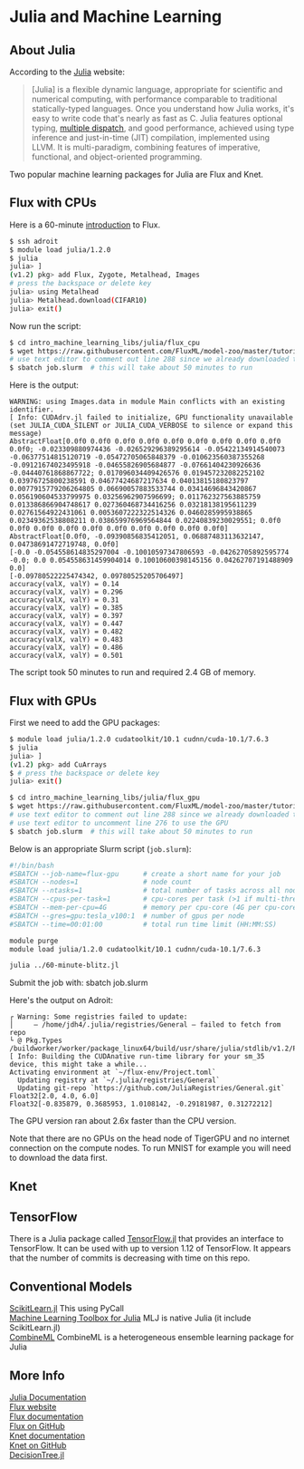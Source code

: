 # Julia and Machine Learning

## About Julia

According to the [Julia](https://docs.julialang.org/en/v1/) website:

> [Julia] is a flexible dynamic language, appropriate for scientific and numerical computing, with performance comparable to traditional statically-typed languages. Once you understand how Julia works, it's easy to write code that's nearly as fast as C. Julia features optional typing, [multiple dispatch](https://en.wikipedia.org/wiki/Multiple_dispatch), and good performance, achieved using type inference and just-in-time (JIT) compilation, implemented using LLVM. It is multi-paradigm, combining features of imperative, functional, and object-oriented programming.

Two popular machine learning packages for Julia are Flux and Knet.

## Flux with CPUs

Here is a 60-minute [introduction](https://github.com/FluxML/model-zoo/blob/master/tutorials/60-minute-blitz.jl) to Flux.

```bash
$ ssh adroit
$ module load julia/1.2.0
$ julia
julia> ]
(v1.2) pkg> add Flux, Zygote, Metalhead, Images
# press the backspace or delete key
julia> using Metalhead
julia> Metalhead.download(CIFAR10)
julia> exit()
```

Now run the script:

```bash
$ cd intro_machine_learning_libs/julia/flux_cpu
$ wget https://raw.githubusercontent.com/FluxML/model-zoo/master/tutorials/60-minute-blitz.jl
# use text editor to comment out line 288 since we already downloaded the images
$ sbatch job.slurm  # this will take about 50 minutes to run
```

Here is the output:

```
WARNING: using Images.data in module Main conflicts with an existing identifier.
[ Info: CUDAdrv.jl failed to initialize, GPU functionality unavailable (set JULIA_CUDA_SILENT or JULIA_CUDA_VERBOSE to silence or expand this message)
AbstractFloat[0.0f0 0.0f0 0.0f0 0.0f0 0.0f0 0.0f0 0.0f0 0.0f0 0.0f0 0.0f0; -0.023309880974436 -0.026529296389295614 -0.05422134914540073 -0.06377514815120719 -0.05472705065848379 -0.010623560387355268 -0.09121674023495918 -0.04655826905684877 -0.07661404230926636 -0.04440761868867722; 0.017096034409426576 0.019457232082252102 0.03976725800238591 0.04677424687217634 0.04013815180823797 0.0077915779206264805 0.06690057883533744 0.03414696843420867 0.056190604533799975 0.03256962907596699; 0.011762327563885759 0.013386866904748617 0.027360468734416256 0.03218138195611239 0.02761564922431061 0.0053607222322514326 0.0460285995938865 0.02349362538808211 0.038659976969564844 0.02240839230029551; 0.0f0 0.0f0 0.0f0 0.0f0 0.0f0 0.0f0 0.0f0 0.0f0 0.0f0 0.0f0]
AbstractFloat[0.0f0, -0.09390856835412051, 0.06887483113632147, 0.04738691472719748, 0.0f0]
[-0.0 -0.054558614835297004 -0.10010597347806593 -0.04262705892595774 -0.0; 0.0 0.054558631459904014 0.10010600398145156 0.04262707191488909 0.0]
[-0.09780522225474342, 0.09780525205706497]
accuracy(valX, valY) = 0.14
accuracy(valX, valY) = 0.296
accuracy(valX, valY) = 0.31
accuracy(valX, valY) = 0.385
accuracy(valX, valY) = 0.397
accuracy(valX, valY) = 0.447
accuracy(valX, valY) = 0.482
accuracy(valX, valY) = 0.483
accuracy(valX, valY) = 0.486
accuracy(valX, valY) = 0.501
```

The script took 50 minutes to run and required 2.4 GB of memory.

## Flux with GPUs

First we need to add the GPU packages:

```bash
$ module load julia/1.2.0 cudatoolkit/10.1 cudnn/cuda-10.1/7.6.3
$ julia
julia> ]
(v1.2) pkg> add CuArrays
$ # press the backspace or delete key
julia> exit()
```



```bash
$ cd intro_machine_learning_libs/julia/flux_gpu
$ wget https://raw.githubusercontent.com/FluxML/model-zoo/master/tutorials/60-minute-blitz.jl
# use text editor to comment out line 288 since we already downloaded the images
# use text editor to uncomment line 276 to use the GPU
$ sbatch job.slurm  # this will take about 50 minutes to run
```

Below is an appropriate Slurm script (`job.slurm`):

```bash
#!/bin/bash
#SBATCH --job-name=flux-gpu      # create a short name for your job
#SBATCH --nodes=1                # node count
#SBATCH --ntasks=1               # total number of tasks across all nodes
#SBATCH --cpus-per-task=1        # cpu-cores per task (>1 if multi-threaded tasks)
#SBATCH --mem-per-cpu=4G         # memory per cpu-core (4G per cpu-core is default)
#SBATCH --gres=gpu:tesla_v100:1  # number of gpus per node
#SBATCH --time=00:01:00          # total run time limit (HH:MM:SS)

module purge
module load julia/1.2.0 cudatoolkit/10.1 cudnn/cuda-10.1/7.6.3

julia ../60-minute-blitz.jl
```

Submit the job with: sbatch job.slurm

Here's the output on Adroit:

```
┌ Warning: Some registries failed to update:
│     — /home/jdh4/.julia/registries/General — failed to fetch from repo
└ @ Pkg.Types /buildworker/worker/package_linux64/build/usr/share/julia/stdlib/v1.2/Pkg/src/Types.jl:1171
[ Info: Building the CUDAnative run-time library for your sm_35 device, this might take a while...
Activating environment at `~/flux-env/Project.toml`
  Updating registry at `~/.julia/registries/General`
  Updating git-repo `https://github.com/JuliaRegistries/General.git`
Float32[2.0, 4.0, 6.0]
Float32[-0.835879, 0.3685953, 1.0108142, -0.29181987, 0.31272212]
```

The GPU version ran about 2.6x faster than the CPU version.

Note that there are no GPUs on the head node of TigerGPU and no internet connection on the compute nodes. To run MNIST for example you will need to download the data first.

## Knet


## TensorFlow

There is a Julia package called [TensorFlow.jl](https://github.com/malmaud/TensorFlow.jl) that provides an interface to TensorFlow. It can be used with up to version 1.12 of TensorFlow. It appears that the number of commits is decreasing with time on this repo.

## Conventional Models

[ScikitLearn.jl](https://github.com/cstjean/ScikitLearn.jl) This using PyCall  
[Machine Learning Toolbox for Julia](https://github.com/alan-turing-institute/MLJ.jl) MLJ is native Julia (it include ScikitLearn.jl)  
[CombineML](https://github.com/ppalmes/CombineML.jl) CombineML is a heterogeneous ensemble learning package for Julia

## More Info

[Julia Documentation](https://docs.julialang.org/en/v1/)  
[Flux website](https://fluxml.ai/)  
[Flux documentation](https://fluxml.ai/Flux.jl/stable/)  
[Flux on GitHub](https://github.com/FluxML/Flux.jl)  
[Knet documentation](https://denizyuret.github.io/Knet.jl/latest/)  
[Knet on GitHub](https://github.com/denizyuret/Knet.jl)  
[DecisionTree.jl](https://github.com/bensadeghi/DecisionTree.jl)

